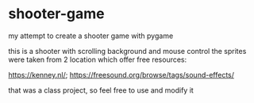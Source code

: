 # shooter-game
my attempt to create a shooter game with pygame

this is a shooter with scrolling background and mouse control
the sprites were taken from 2 location which offer free resources:

https://kenney.nl/;
https://freesound.org/browse/tags/sound-effects/

that was a class project, so feel free to use and modify it
